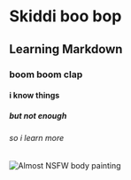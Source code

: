 # Skiddi boo bop 
## Learning Markdown
### boom boom clap
#### i know things
##### but not enough
###### so i learn more
![Almost NSFW body painting](https://img.devrant.com/devrant/rant/r_1219537_ZAftb.jpg)
